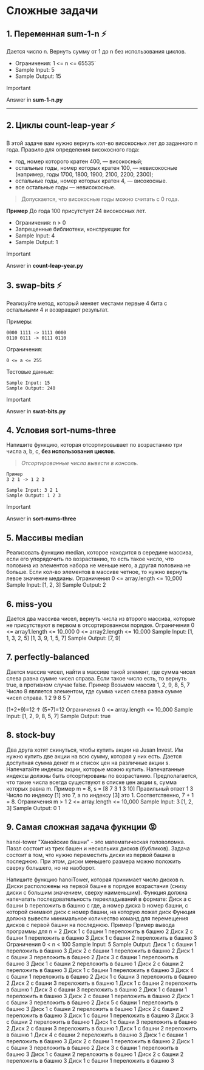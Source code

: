 # Сложные задачи

## 1. Переменная sum-1-n :zap:

Дается число n. Вернуть сумму от 1 до n без использования циклов.

- Ограничения: 1 <= n <= 65535`
- Sample Input: 5
- Sample Output: 15

> [!IMPORTANT]
> Answer in **sum-1-n.py**

___

## 2. Циклы count-leap-year :zap:
В этой задаче вам нужно вернуть кол-во високосных лет до заданного n года.
Правило для определения високосного года:

- год, номер которого кратен 400, — високосный;
- остальные годы, номер которых кратен 100, — невисокосные (например, годы 1700, 1800, 1900, 2100, 2200, 2300);
- остальные годы, номер которых кратен 4, — високосные.
- все остальные годы — невисокосные.

>Допускается, что високосные годы можно считать с 0 года.

**Пример**
До года 100 присутстует 24 високосных лет.

- Ограничения: n > 0
- Запрещенные библиотеки, конструкции: for
- Sample Input: 4
- Sample Output: 1

> [!IMPORTANT]
> Answer in **count-leap-year.py**




## 3. swap-bits :zap:

Реализуйте метод, который меняет местами первые 4 бита с остальными 4 и возвращает результат.

Примеры:

    0000 1111 -> 1111 0000
    0110 0111 -> 0111 0110

Ограничения:

    0 <= a <= 255

Тестовые данные:

    Sample Input: 15
    Sample Output: 240

> [!IMPORTANT]
> Answer in **swat-bits.py**




## 4. Условия sort-nums-three 
Напишите функцию, которая отсортировывает по возрастанию три числа a, b, c, **без использования циклов**.

>*Отсортированные числа вывести в консоль.*

    Пример
    3 2 1 -> 1 2 3

    Sample Input: 3 2 1
    Sample Output: 1 2 3

> [!IMPORTANT]
> Answer in **sort-nums-three**





## 5. Массивы median 
Реализовать функцию median, которое находится в середине массива, если его упорядочить по возрастанию, то есть такое число, что половина из элементов набора не меньше него, а другая половина не больше.
Если кол-во элементов в массиве четное, то нужно вернуть левое значение медианы.
Ограничения
0 <= array.length <= 10_000
Sample Input:
[1, 2, 3]
Sample Output:
2




## 6. miss-you 
Дается два массива чисел, вернуть числа из второго массива, которые не присутствуют в первом в отсортированном порядке.
Ограничения
0 <= array1.length <= 10_000
0 <= array2.length <= 10_000
Sample Input:
[1, 1, 3, 2, 5]
[1, 3, 9, 1, 5, 7]
Sample Output:
[7, 9]



## 7. perfectly-balanced 

Дается массив чисел, найти в массиве такой элемент, где сумма чисел слева равна сумме чисел справа.
Если такое число есть, то вернуть true, в противном случае false.
Пример
Возьмем массив 1, 2, 9, 8, 5, 7
Число 8 является элементом, где сумма чисел слева равна сумме чисел справа.
1   2   9   8   5   7


(1+2+9)=12  ↑  (5+7)=12
Ограничения
0 <= array.length <= 10_000
Sample Input:
[1, 2, 9, 8, 5, 7]
Sample Output:
true



## 8. stock-buy 
Два друга хотят скинуться, чтобы купить акции на Jusan Invest. Им нужно купить две акции на всю сумму, которая у них есть.
Дается доступная сумма денег m и список цен на различные акции s. Напечатайте индексы акции, которые можно купить.
Напечатанные индексы должны быть отсортированы по возрастанию.
Предполагается, что такие числа всегда существуют в списке цен акции s, сумма которых равна m.
Пример
m = 8, s = [8 7 3 1 3 10]
Правильный ответ
1 3
Число по индексу [1] это 7, а по индексу [3] это 1. Соответственно, 7 + 1 = 8.
Ограничения
m > 1
2 <= array.length <= 10_000
Sample Input:
3
[1, 2, 3]
Sample Output:
0 1








	

## 9. Самая сложная задача фукнции :rage:
hanoi-tower 
"Ханойские башни" - это математическая головоломка. Паззл состоит из трех башен и нескольких дисков (бубликов).
Задача состоит в том, что нужно переместить диски из первой башни в последнюю. При этом, диски меньшего размера можно положить сверху большего, но не наоборот.

Напишите функцию hanoiTower, которая принимает число дисков n. Диски расположены на первой башне в порядке возрастания (снизу диски с большим значением, сверху наименьшим). Функция должна напечатать последовательность перекладываний в формате:
Диск a с башни b переложить в башню c
где,
а номер диска
b номер башни, с которой снимают диск
c номер башни, на которую ложат диск
Функция должна вывести минимальное количество команд для перемещения дисков с первой башни на последнюю.
Пример
Пример вывода программы для n = 2
Диск 1 с башни 1 переложить в башню 2
Диск 2 с башни 1 переложить в башню 3
Диск 1 с башни 2 переложить в башню 3
Ограничения
0 < n < 100
Sample Input:
5
Sample Output:
Диск 1 с башни 1 переложить в башню 3
Диск 2 с башни 1 переложить в башню 2
Диск 1 с башни 3 переложить в башню 2
Диск 3 с башни 1 переложить в башню 3
Диск 1 с башни 2 переложить в башню 1
Диск 2 с башни 2 переложить в башню 3
Диск 1 с башни 1 переложить в башню 3
Диск 4 с башни 1 переложить в башню 2
Диск 1 с башни 3 переложить в башню 2
Диск 2 с башни 3 переложить в башню 1
Диск 1 с башни 2 переложить в башню 1
Диск 3 с башни 3 переложить в башню 2
Диск 1 с башни 1 переложить в башню 3
Диск 2 с башни 1 переложить в башню 2
Диск 1 с башни 3 переложить в башню 2
Диск 5 с башни 1 переложить в башню 3
Диск 1 с башни 2 переложить в башню 1
Диск 2 с башни 2 переложить в башню 3
Диск 1 с башни 1 переложить в башню 3
Диск 3 с башни 2 переложить в башню 1
Диск 1 с башни 3 переложить в башню 2
Диск 2 с башни 3 переложить в башню 1
Диск 1 с башни 2 переложить в башню 1
Диск 4 с башни 2 переложить в башню 3
Диск 1 с башни 1 переложить в башню 3
Диск 2 с башни 1 переложить в башню 2
Диск 1 с башни 3 переложить в башню 2
Диск 3 с башни 1 переложить в башню 3
Диск 1 с башни 2 переложить в башню 1
Диск 2 с башни 2 переложить в башню 3
Диск 1 с башни 1 переложить в башню 3
